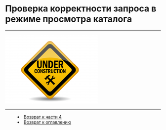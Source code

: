 # Проверка корректности запроса в режиме просмотра каталога
***

![](underconstruction.png)  


***
<dd><li> <a href="4_queries.md"> Возврат к части 4</a></dd>
<dd><li> <a href="README.md"> Возврат к оглавлению</a></dd>

